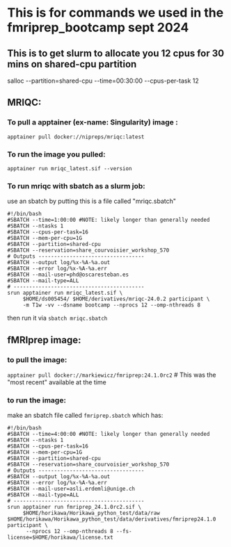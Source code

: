 # This is for commands we used in the fmriprep_bootcamp sept 2024

## This is to get slurm to allocate you 12 cpus for 30 mins on shared-cpu partition
salloc --partition=shared-cpu --time=00:30:00 --cpus-per-task 12  

## MRIQC: 

### To pull a apptainer (ex-name: Singularity) image : 
`apptainer pull docker://nipreps/mriqc:latest`

### To run the image you pulled: 
`apptainer run mriqc_latest.sif --version` 

### To run mriqc with sbatch as a slurm job: 
use an sbatch by putting this is a file called "mriqc.sbatch"

```
#!/bin/bash
#SBATCH --time=1:00:00 #NOTE: likely longer than generally needed 
#SBATCH --ntasks 1
#SBATCH --cpus-per-task=16
#SBATCH --mem-per-cpu=1G
#SBATCH --partition=shared-cpu
#SBATCH --reservation=share_courvoisier_workshop_570
# Outputs ----------------------------------
#SBATCH --output log/%x-%A-%a.out
#SBATCH --error log/%x-%A-%a.err
#SBATCH --mail-user=phd@oscaresteban.es
#SBATCH --mail-type=ALL
# ------------------------------------------
srun apptainer run mriqc_latest.sif \
     $HOME/ds005454/ $HOME/derivatives/mriqc-24.0.2 participant \
     -m T1w -vv --dsname bootcamp --nprocs 12 --omp-nthreads 8
```
then run it via 
`sbatch mriqc.sbatch`
## fMRIprep image: 
### to pull the image: 
`apptainer pull docker://markiewicz/fmriprep:24.1.0rc2` # This was the "most recent" available at the time 
### to run the image: 
make an sbatch file called `fmriprep.sbatch` which has:
```
#!/bin/bash
#SBATCH --time=4:00:00 #NOTE: likely longer than generally needed
#SBATCH --ntasks 1
#SBATCH --cpus-per-task=16
#SBATCH --mem-per-cpu=1G
#SBATCH --partition=shared-cpu
#SBATCH --reservation=share_courvoisier_workshop_570
# Outputs ----------------------------------
#SBATCH --output log/%x-%A-%a.out
#SBATCH --error log/%x-%A-%a.err
#SBATCH --mail-user=asli.erdemli@unige.ch
#SBATCH --mail-type=ALL
# ------------------------------------------
srun apptainer run fmriprep_24.1.0rc2.sif \
     $HOME/horikawa/Horikawa_python_test/data/raw $HOME/horikawa/Horikawa_python_test/data/derivatives/fmriprep24.1.0 participant \
      --nprocs 12 --omp-nthreads 8 --fs-license=$HOME/horikawa/license.txt
```